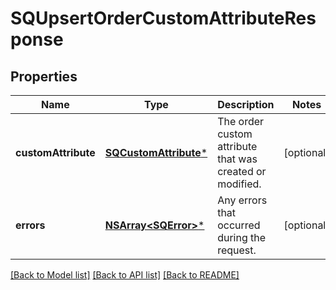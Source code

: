 # SQUpsertOrderCustomAttributeResponse

## Properties
Name | Type | Description | Notes
------------ | ------------- | ------------- | -------------
**customAttribute** | [**SQCustomAttribute***](SQCustomAttribute.md) | The order custom attribute that was created or modified. | [optional] 
**errors** | [**NSArray&lt;SQError&gt;***](SQError.md) | Any errors that occurred during the request. | [optional] 

[[Back to Model list]](../README.md#documentation-for-models) [[Back to API list]](../README.md#documentation-for-api-endpoints) [[Back to README]](../README.md)


